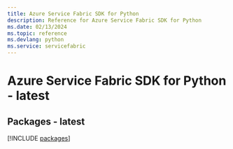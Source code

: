 ```yaml
---
title: Azure Service Fabric SDK for Python
description: Reference for Azure Service Fabric SDK for Python
ms.date: 02/13/2024
ms.topic: reference
ms.devlang: python
ms.service: servicefabric
---
```

# Azure Service Fabric SDK for Python - latest
## Packages - latest
[!INCLUDE [packages](service-fabric-index.md)]